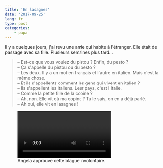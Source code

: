 ```yaml
---
title: 'En lasagnes'
date: '2017-09-25'
lang: fr
type: post
categories:
    - papa
---
```


Il y a quelques jours, j'ai revu une amie qui habite à l'étranger. Elle était de passage avec sa fille. Plusieurs semaines plus tard…

<!-- more -->

> – Est-ce que vous voulez du pistou ? Enfin, du pesto ?  
> – Ça s'appelle du pistou ou du pesto ?  
> – Les deux. Il y a un mot en français et l'autre en italien. Mais c'est la même chose.  
> – Et ils s'appellents comment les gens qui vivent en italien ?  
> – Ils s'appellent les italiens. Leur pays, c'est l'Italie.  
> – Comme la petite fille de la copine ?  
> – Ah, non. Elle vit où ma copine ? Tu le sais, on en a déjà parlé.  
> – Ah oui, elle vit en lasagnes !

<figure>
  <video autoplay="autoplay" loop="loop">
    <source src="{{ page.url }}merkel.gif.mp4" type="video/mp4" />
    <img src="{{ page.url }}merkel.gif" alt="Angela Merkel acquiesce"/>
  </video>
  <figcaption>Angela approuve cette blague involontaire.</figcaption>
</figure>
